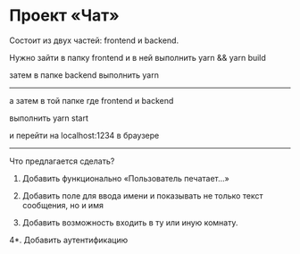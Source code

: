 # Проект «Чат»

Состоит из двух частей: frontend и backend.

Нужно зайти в папку frontend и в ней выполнить yarn && yarn build

затем в папке backend выполнить yarn

---

а затем в той папке где frontend и backend 

выполнить yarn start

и перейти на localhost:1234 в браузере

---

Что предлагается сделать?

1. Добавить функционально «Пользователь печатает...»

2. Добавить поле для ввода имени и показывать не только текст сообщения, но и имя

3. Добавить возможность входить в ту или иную комнату.

4*. Добавить аутентификацию 
